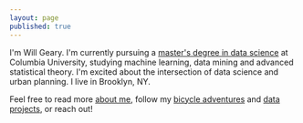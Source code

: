 ```yaml
---
layout: page
published: true
---
```


I'm Will Geary. I'm currently pursuing a [master's degree in data science](http://datascience.columbia.edu/master-of-science-in-data-science) at Columbia University, studying machine learning, data mining and advanced statistical theory. I'm excited about the intersection of data science and urban planning. I live in Brooklyn, NY.

Feel free to read more [about me](about), follow my [bicycle adventures](/bikes) and [data projects](data), or reach out!
